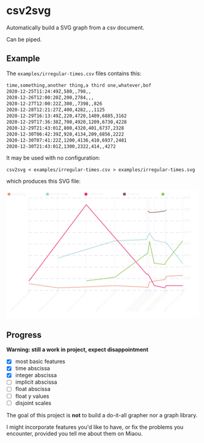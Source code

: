 [s1]: https://img.shields.io/crates/v/csv2svg.svg
[l1]: https://crates.io/crates/csv2svg

[s2]: https://miaou.dystroy.org/static/shields/room.svg
[l2]: https://miaou.dystroy.org/3768?rust

# csv2svg

Automatically build a SVG graph from a csv document.

Can be piped.

## Example

The `examples/irregular-times.csv` files contains this:

```csv
time,something,another thing,a third one,whatever,bof
2020-12-25T11:24:49Z,580,,798,,
2020-12-26T12:00:20Z,200,2784,,,
2020-12-27T12:00:22Z,300,,7398,,826
2020-12-28T12:21:27Z,400,4282,,,1125
2020-12-29T16:13:49Z,220,4720,1409,6885,3162
2020-12-29T17:36:38Z,700,4920,1209,6730,4228
2020-12-29T21:43:01Z,800,4320,401,6737,2328
2020-12-30T06:42:39Z,920,4134,209,6856,2222
2020-12-30T07:41:22Z,1200,4136,410,6937,2481
2020-12-30T21:43:01Z,1300,2322,414,,4272
```

It may be used with no configuration:

```cli
csv2svg < examples/irregular-times.csv > examples/irregular-times.svg
```

which produces this SVG file:

![irregular-times](examples/irregular-times.svg)

## Progress

**Warning: still a work in project, expect disappointment**

* [x] most basic features
* [x] time abscissa
* [x] integer abscissa
* [ ] implicit abscissa
* [ ] float abscissa
* [ ] float y values
* [ ] disjoint scales

The goal of this project is **not** to build a do-it-all grapher nor a graph library.

I might incorporate features you'd like to have, or fix the problems you encounter, provided you tell me about them on Miaou.
